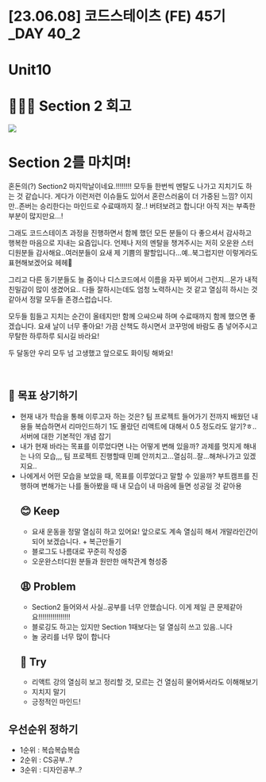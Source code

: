 # [23.06.08] 코드스테이츠 (FE) 45기\_DAY 40_2

# Unit10 <br><br> 👩🏻‍💻 Section 2 회고

![](/IMG_5032.jpg)

# **Section 2를 마치며!**

혼돈의(?) Section2 마지막날이네요.!!!!!!!!
모두들 한번씩 멘탈도 나가고 지치기도 하는 것 같습니다. 게다가 이런저런 이슈들도 있어서 혼란스러움이 더 가중된 느낌?
이지만..존버는 승리한다는 마인드로 수료때까지 잘..! 버텨보려고 합니다! 아직 저는 부족한 부분이 많지만요…!

그래도 코드스테이츠 과정을 진행하면서 함께 했던 모든 분들이 다 좋으셔서 감사하고 행복한 마음으로 지내는 요즘입니다.
언제나 저의 멘탈을 챙겨주시는 저히 오운완 스터디원분들 감사해요..여러분들이 요새 제 기쁨의 팔할입니다…예..북그럽지만 이렇게라도 표현해보겠어요 헤헤🤍

그리고 다른 동기분들도 늘 줌이나 디스코드에서 이름을 자꾸 뵈어서 그런지…몬가 내적친밀감이 많이 생겼어요..
다들 잘하시는데도 엄청 노력하시는 것 같고 열심히 하시는 것 같아서 정말 모두들 존경스럽습니다.

모두들 힘들고 지치는 순간이 올테지만! 함께 으쌰으쌰 하며 수료때까지 함께 했으면 좋겠습니다.
요새 날이 너무 좋아요! 가끔 산책도 하시면서 코꾸멍에 바람도 좀 넣어주시고 무탈한 하루하루 되시길 바라요!

두 달동안 우리 모두 넘 고생했고 앞으로도 화이팅 해봐요!

<br>

## 👊 **목표 상기하기**

- 현재 내가 학습을 통해 이루고자 하는 것은?
  팀 프로젝트 들어가기 전까지 배웠던 내용들 복습하면서 리마인드하기
  1도 몰랐던 리액트에 대해서 0.5 정도라도 알기?ㅎ..
  서버에 대한 기본적인 개념 잡기
- 내가 현재 바라는 목표를 이루었다면 나는 어떻게 변해 있을까?
  과제를 멋지게 해내는 나의 모습,,,
  팀 프로젝트 진행할때 민폐 안끼치고…열심히..잘…해쳐나가고 있겠지요..
- 나에게서 어떤 모습을 보았을 때, 목표를 이루었다고 말할 수 있을까?
  부트캠프를 진행하며 변해가는 나를 돌아봤을 때 내 모습이 내 마음에 들면 성공일 것 같아용
  ## 😊 Keep
  - 요새 운동을 정말 열심히 하고 있어요! 앞으로도 계속 열심히 해서 개말라인간이 되어 보겠습니다. + 복근만들기
  - 블로그도 나름대로 꾸준히 작성중
  - 오운완스터디원 분들과 원만한 애착관계 형성중
  ## 😩 Problem
  - Section2 들어와서 사실..공부를 너무 안했습니다.
    이게 제일 큰 문제같아요!!!!!!!!!!!!!!!!
  - 블로깅도 하고는 있지만 Section 1때보다는 덜 열심히 쓰고 있음..니다
  - 놀 궁리를 너무 많이 합니다
  ## 💪 Try
  - 리액트 강의 열심히 보고 정리할 것, 모르는 건 열심히 물어봐서라도 이해해보기
  - 지치지 말기
  - 긍정적인 마인드!

## 우선순위 정하기

- 1순위 : 복습복습복습
- 2순위 : CS공부..?
- 3순위 : 디자인공부..?
